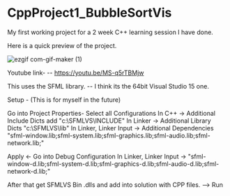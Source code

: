 # CppProject1_BubbleSortVis
 
My first working project for a 2 week C++ learning session I have done.

Here is a quick preview of the project.

![ezgif com-gif-maker (1)](https://user-images.githubusercontent.com/67654528/114593051-9175d700-9c83-11eb-86c7-02e45afcbdfe.gif)


Youtube link-
-- https://youtu.be/MS-q5rTBMjw


This uses the SFML library.
-- I think its the 64bit Visual Studio 15 one.


Setup -
 (This is for myself in the future)

Go into Project Properties-
Select all Configurations
 In C++ -> Additional Include Dicts add "c:\SFMLVS\INCLUDE"
 In Linker -> Additional Library Dicts "c:\SFMLVS\lib"
    In Linker, Linker Input -> Additional Dependencies "sfml-window.lib;sfml-system.lib;sfml-graphics.lib;sfml-audio.lib;sfml-network.lib;"
    
 Apply <-
 Go into Debug Configuration
 In Linker, Linker Input -> "sfml-window-d.lib;sfml-system-d.lib;sfml-graphics-d.lib;sfml-audio-d.lib;sfml-network-d.lib;"


After that get SFMLVS Bin .dlls and add into solution with CPP files.
--> Run
